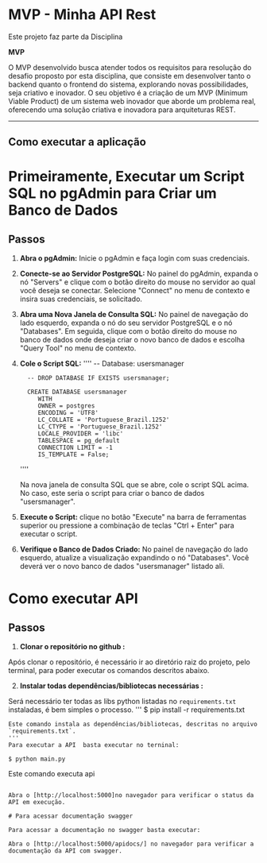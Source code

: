 # MVP - Minha API Rest

Este projeto faz parte da Disciplina 

**MVP**

O MVP desenvolvido busca atender todos os requisitos para resolução do desafio proposto por esta disciplina,  que consiste em desenvolver tanto o backend quanto o frontend do sistema, explorando novas possibilidades, seja criativo e inovador. 
O seu objetivo é a criação de um MVP (Minimum Viable Product) de um sistema web inovador que aborde um problema real, oferecendo uma solução criativa e inovadora para arquiteturas REST.

---
## Como executar a aplicação


# Primeiramente, Executar um Script SQL no pgAdmin para Criar um Banco de Dados

## Passos

1. **Abra o pgAdmin:**
   Inicie o pgAdmin e faça login com suas credenciais.

2. **Conecte-se ao Servidor PostgreSQL:**
   No painel do pgAdmin, expanda o nó "Servers" e clique com o botão direito do mouse no servidor ao qual você deseja se conectar. Selecione "Connect" no menu de contexto e insira suas credenciais, se solicitado.

3. **Abra uma Nova Janela de Consulta SQL:**
   No painel de navegação do lado esquerdo, expanda o nó do seu servidor PostgreSQL e o nó "Databases". Em seguida, clique com o botão direito do mouse no banco de dados onde deseja criar o novo banco de dados e escolha "Query Tool" no menu de contexto.

4. **Cole o Script SQL:**
   ''''
         -- Database: usersmanager

         -- DROP DATABASE IF EXISTS usersmanager;

         CREATE DATABASE usersmanager
            WITH
            OWNER = postgres
            ENCODING = 'UTF8'
            LC_COLLATE = 'Portuguese_Brazil.1252'
            LC_CTYPE = 'Portuguese_Brazil.1252'
            LOCALE_PROVIDER = 'libc'
            TABLESPACE = pg_default
            CONNECTION LIMIT = -1
            IS_TEMPLATE = False;
   ''''

   Na nova janela de consulta SQL que se abre, cole o script SQL acima. No caso, este seria o script para criar o banco de dados "usersmanager".

5. **Execute o Script:**
   clique no botão "Execute" na barra de ferramentas superior ou pressione a combinação de teclas "Ctrl + Enter" para executar o script.

6. **Verifique o Banco de Dados Criado:**
   No painel de navegação do lado esquerdo, atualize a visualização expandindo o nó "Databases". Você deverá ver o novo banco de dados "usersmanager" listado ali.

# Como executar API

## Passos

1. **Clonar o repositório no github :**

Após clonar o repositório, é necessário ir ao diretório raiz do projeto, pelo terminal, para poder executar os comandos descritos abaixo.

2. **Instalar todas dependências/bibliotecas necessárias :**

Será necessário ter todas as libs python listadas no `requirements.txt` instaladas, é bem simples o processo.
'''
$ pip install -r requirements.txt
```
Este comando instala as dependências/bibliotecas, descritas no arquivo `requirements.txt`.
'''
Para executar a API  basta executar no terninal:

$ python main.py

```
Este comando executa api
```

Abra o [http://localhost:5000]no navegador para verificar o status da API em execução.

# Para acessar documentação swagger

Para acessar a documentação no swagger basta executar:

Abra o [http://localhost:5000/apidocs/] no navegador para verificar a documentação da API com swagger.
